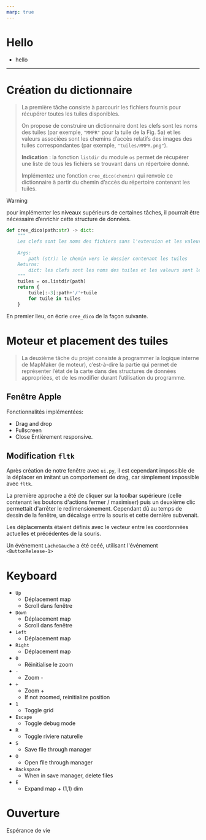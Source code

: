 ```yaml
---
marp: true
---
```


# Hello

- hello

---
# Création du dictionnaire


> La première tâche consiste à parcourir les fichiers fournis pour récupérer toutes les tuiles disponibles.
>
> On propose de construire un dictionnaire dont les clefs sont les noms des tuiles (par exemple, `"MMPR"` pour la tuile de la Fig. 5a) et les valeurs associées sont les chemins d’accès relatifs des images des tuiles correspondantes (par exemple, `"tuiles/MMPR.png"`).
>
> **Indication** : la fonction `listdir` du module `os` permet de récupérer une liste de tous les fichiers se trouvant dans un répertoire donné.
>
> Implémentez une fonction `cree_dico(chemin)` qui renvoie ce dictionnaire à partir du chemin d’accès du répertoire contenant les tuiles.

> [!WARNING]
> pour implémenter les niveaux supérieurs de certaines tâches, il pourrait être nécessaire d’enrichir cette structure de données.

```python
def cree_dico(path:str) -> dict:
    """
    Les clefs sont les noms des fichiers sans l'extension et les valeurs sont les chemins vers les fichiers.
    
    Args:
        path (str): le chemin vers le dossier contenant les tuiles
    Returns:
        dict: les clefs sont les noms des tuiles et les valeurs sont les images
    """
    tuiles = os.listdir(path)
    return {
        tuile[:-3]:path+'/'+tuile 
        for tuile in tuiles
    }
```

En premier lieu, on écrie `cree_dico` de la façon suivante.

# Moteur et placement des tuiles

> La deuxième tâche du projet consiste à programmer la logique interne de MapMaker (le moteur),
c’est-à-dire la partie qui permet de représenter l’état de la carte dans des structures de données
appropriées, et de les modifier durant l’utilisation du programme.


## Fenêtre Apple

Fonctionnalités implémentées:
- Drag and drop
- Fullscreen
- Close
Entièrement responsive. 


## Modification `fltk`

Après création de notre fenêtre avec `ui.py`, il est cependant impossible de la déplacer en imitant un comportement de drag, car simplement impossible avec `fltk`. 


La première approche a été de cliquer sur la toolbar supérieure (celle contenant les boutons d'actions fermer / maximiser) puis un deuxième clic permettait d'arrêter le redimensionement. Cependant dû au temps de dessin de la fenêtre, un décalage entre la souris et cette dernière subvenait.

Les déplacements étaient définis avec le vecteur entre les coordonnées actuelles et précédentes de la souris.

Un événement `LacheGauche` a été ceéé, utilisant l'événement `<ButtonRelease-1>`

# Keyboard
- `Up`
    - Déplacement map
    - Scroll dans fenêtre
- `Down`
    - Déplacement map
    - Scroll dans fenêtre
- `Left`
    - Déplacement map
- `Right`
    - Déplacement map
- `0`
    - Réinitialise le zoom
- `-`
    - Zoom - 
- `+`
    - Zoom +
    - If not zoomed, reinitialize position
- `1` 
    - Toggle grid
- `Escape`
    - Toggle debug mode
- `R`
    - Toggle riviere naturelle
- `S`
    - Save file through manager
- `O`
    - Open file through manager
- `Backspace`
    - When in save manager, delete files
- `E`
    - Expand map + (1,1) dim

# Ouverture

Espérance de vie